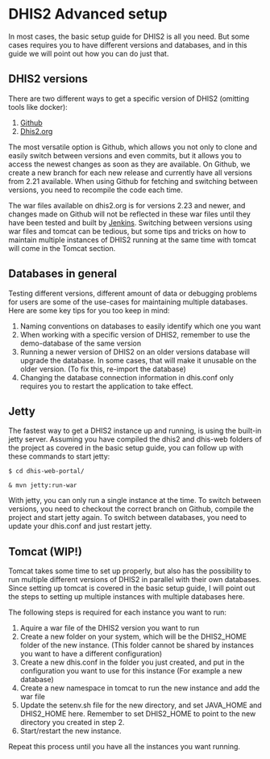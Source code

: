 # DHIS2 Advanced setup
In most cases, the basic setup guide for DHIS2 is all you need. But some cases requires you to have different versions and databases, and in this guide we will point out how you can do just that.

## DHIS2 versions
There are two different ways to get a specific version of DHIS2 (omitting tools like docker):
1. [Github](https://github.com/dhis2/dhis2-core)
2. [Dhis2.org](https://www.dhis2.org/downloads)

The most versatile option is Github, which allows you not only to clone and easily switch between versions and even commits, but it allows you to access the newest changes as soon as they are available. On Github, we create a new branch for each new release and currently have all versions from 2.21 available. When using Github for fetching and switching between versions, you need to recompile the code each time.

The war files available on dhis2.org is for versions 2.23 and newer, and changes made on Github will not be reflected in these war files until they have been tested and built by [Jenkins](https://ci.dhis2.org/). Switching between versions using war files and tomcat can be tedious, but some tips and tricks on how to maintain multiple instances of DHIS2 running at the same time with tomcat will come in the Tomcat section.

## Databases in general
Testing different versions, different amount of data or debugging problems for users are some of the use-cases for maintaining multiple databases. Here are some key tips for you too keep in mind:
1. Naming conventions on databases to easily identify which one you want
2. When working with a specific version of DHIS2, remember to use the demo-database of the same version
3. Running a newer version of DHIS2 on an older versions database will upgrade the database. In some cases, that will make it unusable on the older version. (To fix this, re-import the database)
4. Changing the database connection information in dhis.conf only requires you to restart the application to take effect.

## Jetty
The fastest way to get a DHIS2 instance up and running, is using the built-in jetty server. Assuming you have compiled the dhis2 and dhis-web folders of the project as covered in the basic setup guide, you can follow up with these commands to start jetty:

    $ cd dhis-web-portal/

    & mvn jetty:run-war

With jetty, you can only run a single instance at the time. To switch between versions, you need to checkout the correct branch on Github, compile the project and start jetty again. To switch between databases, you need to update your dhis.conf and just restart jetty.

## Tomcat (WIP!)
Tomcat takes some time to set up properly, but also has the possibility to run multiple different versions of DHIS2 in parallel with their own databases. Since setting up tomcat is covered in the basic setup guide, I will point out the steps to setting up multiple instances with multiple databases here.

The following steps is required for each instance you want to run:
1. Aquire a war file of the DHIS2 version you want to run
2. Create a new folder on your system, which will be the DHIS2_HOME folder of the new instance. (This folder cannot be shared by instances you want to have a different configuration)
3. Create a new dhis.conf in the folder you just created, and put in the configuration you want to use for this instance (For example a new database)
4. Create a new namespace in tomcat to run the new instance and add the war file
5. Update the setenv.sh file for the new directory, and set JAVA_HOME and DHIS2_HOME here. Remember to set DHIS2_HOME to point to the new directory you created in step 2.
6. Start/restart the new instance.

Repeat this process until you have all the instances you want running.




    
